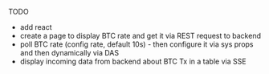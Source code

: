 TODO

- add react
- create a page to display BTC rate and get it via REST request to backend
- poll BTC rate (config rate, default 10s) - then configure it via sys props and then dynamically via DAS
- display incoming data from backend about BTC Tx in a table via SSE
